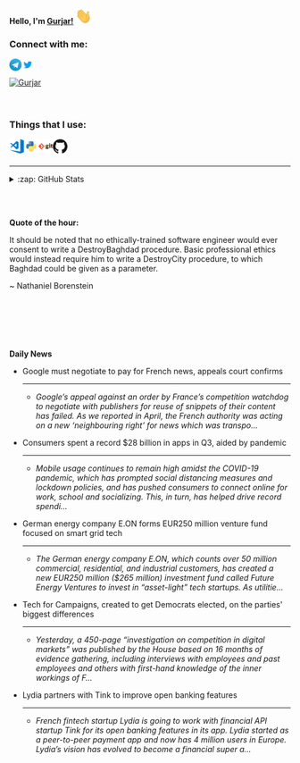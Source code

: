 #### Hello, I'm [Gurjar!](https://GurjarKing.github.io) <img src="https://raw.githubusercontent.com/ABSphreak/ABSphreak/master/gifs/Hi.gif" width="30px"></h2>


### Connect with me:

[<img align="left" alt="Gurjar | Telegram" width="22px" src="https://raw.githubusercontent.com/github/explore/80688e429a7d4ef2fca1e82350fe8e3517d3494d/topics/telegram/telegram.png" />][Telegram]
[<img align="left" alt="Gurjar | Twitter" width="22px" src="https://raw.githubusercontent.com/github/explore/80688e429a7d4ef2fca1e82350fe8e3517d3494d/topics/twitter/twitter.png" />][Twitter]
<br >
<br >
<a href="https://github.com/GurjarKing"><img src="https://komarev.com/ghpvc/?username=GurjarKing" alt="Gurjar" /></a> <br />
<br />
<br />
<!-- <br >

![](https://visitor-badge.glitch.me/badge?page_id=GurjarKing)

<br /> -->

### Things that I use:

[<img align="left" alt="Visual Studio Code" width="26px" src="https://raw.githubusercontent.com/github/explore/80688e429a7d4ef2fca1e82350fe8e3517d3494d/topics/visual-studio-code/visual-studio-code.png" />][VSCode]
[<img align="left" alt="Python" width="26px" src="https://raw.githubusercontent.com/github/explore/80688e429a7d4ef2fca1e82350fe8e3517d3494d/topics/python/python.png" />][Python]
[<img align="left" alt="Git" width="26px" src="https://raw.githubusercontent.com/github/explore/80688e429a7d4ef2fca1e82350fe8e3517d3494d/topics/git/git.png" />][Git]
[<img align="left" alt="GitHub" width="26px" src="https://raw.githubusercontent.com/github/explore/78df643247d429f6cc873026c0622819ad797942/topics/github/github.png" />][Github]

<br />
<br />

---
<details>
  <summary>:zap: GitHub Stats</summary>

<img align="left" alt="Gurjar's Github Stats" src="https://github-readme-stats.vercel.app/api?username=GurjarKing&show_icons=true&hide_border=true&count_private=true&include_all_commit=true&theme=algolia" />

</details>

<!-- ### 🔔 My latest tweet
<a href="https://twitter.com/Gurjar_King43" target="_blank">
	<img src="https://github.com/GurjarKing/GurjarKing/raw/master/tweet.png" width="70%" align="center" alt="Click to view on Twitter" title="My latest tweet, as an image"/>
</a> -->
<br>

<pre>

</pre>

**Quote of the hour:**

It should be noted that no ethically-trained software engineer would ever consent to write a DestroyBaghdad procedure. Basic professional ethics would instead require him to write a DestroyCity procedure, to which Baghdad could be given as a parameter.

~ Nathaniel Borenstein
<pre>

</pre>
<br>
<pre>


</pre>
<strong>Daily News</strong>
  
  - Google must negotiate to pay for French news, appeals court confirms
     <hr/>
     
      - *Google’s appeal against an order by France’s competition watchdog to negotiate with publishers for reuse of snippets of their content has failed. As we reported in April, the French authority was acting on a new ‘neighbouring right’ for news which was transpo…*
     
  - Consumers spent a record $28 billion in apps in Q3, aided by pandemic
      <hr/>
      
      - *Mobile usage continues to remain high amidst the COVID-19 pandemic, which has prompted social distancing measures and lockdown policies, and has pushed consumers to connect online for work, school and socializing. This, in turn, has helped drive record spendi…*
      
  - German energy company E.ON forms EUR250 million venture fund focused on smart grid tech
      <hr/>
      
      - *The German energy company E.ON, which counts over 50 million commercial, residential, and industrial customers, has created a new EUR250 million ($265 million) investment fund called Future Energy Ventures to invest in “asset-light” tech startups. As utilitie…*
      
  - Tech for Campaigns, created to get Democrats elected, on the parties' biggest differences
      <hr/>
      
      - *Yesterday, a 450-page “investigation on competition in digital markets” was published by the House based on 16 months of evidence gathering, including interviews with employees and past employees and others with first-hand knowledge of the inner workings of F…*
       
  - Lydia partners with Tink to improve open banking features
      <hr/>
       
       - *French fintech startup Lydia is going to work with financial API startup Tink for its open banking features in its app. Lydia started as a peer-to-peer payment app and now has 4 million users in Europe. Lydia’s vision has evolved to become a financial super a…*
      

<br />

[VSCode]: https://code.visualstudio.com/
[Python]: https://www.python.org/
[Git]: https://git-scm.com/
[Github]: https://github.com/
[Telegram]: https://t.me/Gurjar_King/
[Twitter]: https://twitter.com/Gurjar_King43/
